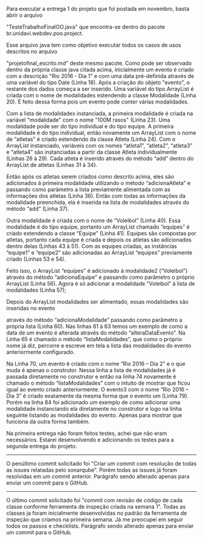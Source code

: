 Para executar a entrega 1 do projeto que foi postada em novembro, basta abrir o arquivo

"TesteTrabalhoFinalOO.java" que encontra-se dentro do pacote br.unidavi.webdev.poo.project.

Esse arquivo java tem como objetivo executar todos os casos de usos descritos no arquivo

"projetofinal_escrito.md" deste mesmo pacote.
Como pode ser observado dentro da própria classe java citada acima, inicialmente um evento é
criado com a descrição "Rio 2016 - Dia 1" e com uma data pré-definida através de uma variável do tipo
Date (Linha 18).
Após a criação do objeto "evento", o restante dos dados começa a ser inserido. Uma variável do
tipo ArrayList é criada com o nome de modalidades estendendo a classe Modalidade (Linha 20). É feito
dessa forma pois um evento pode conter várias modalidades.

Com a lista de modalidades instanciada, a primeira modalidade é criada na variável
"modalidade" com o nome "100M rasos" (Linha 23). Uma modalidade pode ser do tipo individual e do
tipo equipe. A primeira modalidade é do tipo individual, então novamente um ArrayList com o nome de
“atletas” é criado estendendo da classe Atleta (Linha 24). Com o ArrayList instanciado, variáveis com os
nomes “atleta1”, “atleta2”, “atleta3” e “atleta4” são instanciadas a partir da classe Atleta individualmente
(Linhas 26 à 29). Cada atleta é inserido através do método “add” dentro do ArrayList de atletas (Linhas
31 à 34).

Então após os atletas serem criados como descrito acima, eles são adicionados à primeira
modalidade utilizando o método “adicionaAtleta” e passando como parâmetro a lista previamente
alimentada com as informações dos atletas (Linha 36). Então com todas as informações da modalidade
preenchida, ela é inserida na lista de modalidades através do método “add” (Linha 37).

Outra modalidade é criada com o nome de “Voleibol” (Linha 40). Essa modalidade é do tipo
equipe, portanto um ArrayList chamado “equipes” é criado estendendo a classe “Equipe” (Linha 41).
Equipes são compostas por atletas, portanto cada equipe é criada e depois os atletas são adicionados
dentro delas (Linhas 43 à 51). Com as equipes criadas, as instâncias “equipe1” e “equipe2” são
adicionadas ao ArrayList “equipes” previamente criado (Linhas 53 e 54).

Feito isso, o ArrayList “equipes” é adicionado à modalidade2 (“Voleibol”) através do método
“adicionaEquipe” e passando como parâmetro o próprio ArrayList (Linha 56). Agora é só adicionar a
modalidade “Voleibol” à lista de modalidades (Linha 57);

Depois do ArrayList modalidades ser alimentado, essas modalidades são inseridas no evento

através do método “adicionaModalidade” passando como parâmetro a própria lista (Linha 60).
Nas linhas 61 à 63 temos um exemplo de como a data de um evento é alterada através do método
“alteraDataEvento”.
Na Linha 65 é chamado o método “listaModalidades”, que como o próprio nome já diz, percorre
e escreve em tela a lista das modalidades do evento anteriormente configurado.

Na Linha 70, um evento é criado com o nome “Rio 2016 – Dia 2” e o que muda é apenas o
construtor. Nessa linha a lista de modalidades já é passada diretamente no construtor e então na linha 74
novamente é chamado o método “listaModalidades” com o intuito de mostrar que ficou igual ao evento
criado anteriormente.
O evento3 com o nome “Rio 2016 – Dia 3” é criado exatamente da mesma forma que o evento
um (Linha 79). Porém na linha 84 foi adicionado um exemplo de como adicionar uma modalidade
instanciando ela diretamente no construtor e logo na linha seguinte listando as modalidades do evento.
Apenas para mostrar que funciona da outra forma também.

Na primeira entrega não foram feitos testes, achei que não eram necessários. 
Estarei desenvolvendo e adicionando os testes para a segunda entrega do projeto.

------------------------

O penúltimo commit solicitado foi "Criar um commit com resolução de todas as issues relatadas pelo sonarqube". Porém todas as issues já foram resolvidas em um commit anterior.
Parágrafo sendo alterado apenas para enviar um commit para o GitHub.

------------------------

O último commit solicitado foi "commit com revisão de código de cada classe conforme ferramenta de inspeção criada na semana 1".
Todas as classes ja foram inicialmente desenvolvidas no padrão da ferramenta de inspeção que criamos na primeira semana. Já me preocupei em seguir todos os passos e checklists.
Parágrafo sendo alterado apenas para enviar um commit para o GitHub.
